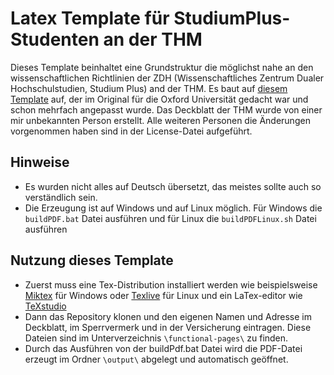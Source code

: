 # Latex Template für StudiumPlus-Studenten an der THM

Dieses Template beinhaltet eine Grundstruktur die möglichst nahe an den wissenschaftlichen Richtlinien der ZDH (Wissenschaftliches Zentrum Dualer Hochschulstudien, Studium Plus) and der THM. Es baut auf [diesem Template](https://www.oxfordechoes.com/oxford-thesis-template/) auf, der im Original für die Oxford Universität gedacht war und schon mehrfach angepasst wurde. Das Deckblatt der THM wurde von einer mir unbekannten Person erstellt. Alle weiteren Personen die Änderungen vorgenommen haben sind in der License-Datei aufgeführt.

## Hinweise
- Es wurden nicht alles auf Deutsch übersetzt, das meistes sollte auch so verständlich sein.
- Die Erzeugung ist auf Windows und auf Linux möglich. Für Windows die `buildPDF.bat` Datei ausführen und für Linux die `buildPDFLinux.sh` Datei ausführen

## Nutzung dieses Template

- Zuerst muss eine Tex-Distribution installiert werden wie beispielsweise [Miktex](https://miktex.org/) für Windows oder [Texlive](https://tug.org/texlive/) für Linux und ein LaTex-editor wie [TeXstudio](https://www.texstudio.org/) 
- Dann das Repository klonen und den eigenen Namen und Adresse im Deckblatt, im Sperrvermerk und in der Versicherung eintragen. Diese Dateien sind im Unterverzeichnis `\functional-pages\` zu finden.
- Durch das Ausführen von der buildPdf.bat Datei wird die PDF-Datei erzeugt im Ordner `\output\` abgelegt und automatisch geöffnet.